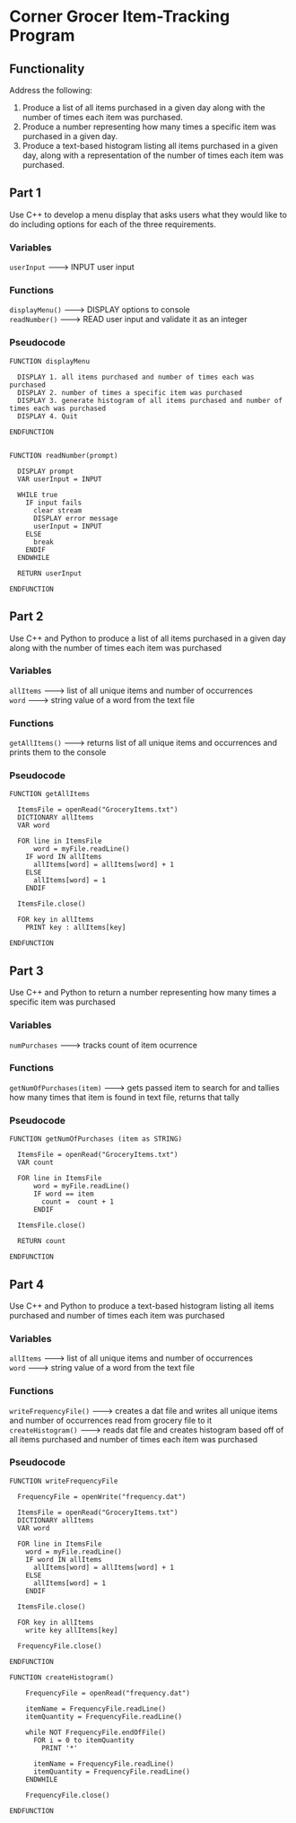 # Corner Grocer Item-Tracking Program

## Functionality

Address the following:

1. Produce a list of all items purchased in a given day along with the number of times each item was purchased.
2. Produce a number representing how many times a specific item was purchased in a given day.
3. Produce a text-based histogram listing all items purchased in a given day, along with a representation of the number of times each item was purchased.

## Part 1

Use C++ to develop a menu display that asks users what they would like to do including options for each of the three requirements.

### Variables

`userInput` ---> INPUT user input

### Functions

`displayMenu()` ---> DISPLAY options to console  
`readNumber()` ---> READ user input and validate it as an integer

### Pseudocode

```
FUNCTION displayMenu

  DISPLAY 1. all items purchased and number of times each was purchased
  DISPLAY 2. number of times a specific item was purchased
  DISPLAY 3. generate histogram of all items purchased and number of times each was purchased
  DISPLAY 4. Quit

ENDFUNCTION


FUNCTION readNumber(prompt)

  DISPLAY prompt
  VAR userInput = INPUT

  WHILE true
    IF input fails
      clear stream
      DISPLAY error message
      userInput = INPUT
    ELSE
      break
    ENDIF
  ENDWHILE

  RETURN userInput

ENDFUNCTION

```

## Part 2

Use C++ and Python to produce a list of all items purchased in a given day along with the number of times each item was purchased

### Variables

`allItems` ---> list of all unique items and number of occurrences  
`word` ---> string value of a word from the text file

### Functions

`getAllItems()` ---> returns list of all unique items and occurrences and prints them to the console

### Pseudocode

```
FUNCTION getAllItems

  ItemsFile = openRe­ad(­"­GroceryItems.tx­t")
  DICTIONARY allItems
  VAR word

  FOR line in ItemsFile
      word = myFile.re­adL­ine()
    IF word IN allItems
      allItems[word] = allItems[word] + 1
    ELSE
      allItems[word] = 1
    ENDIF

  ItemsFile.cl­ose()

  FOR key in allItems
    PRINT key : allItems[key]

ENDFUNCTION
```

## Part 3

Use C++ and Python to return a number representing how many times a specific item was purchased

### Variables

`numPurchases` ---> tracks count of item ocurrence

### Functions

`getNumOfPurchases(item)` ---> gets passed item to search for and tallies how many times that item is found in text file, returns that tally

### Pseudocode

```
FUNCTION getNumOfPurchases (item as STRING)

  ItemsFile = openRe­ad(­"­GroceryItems.tx­t")
  VAR count

  FOR line in ItemsFile
      word = myFile.re­adL­ine()
      IF word == item
        count =  count + 1
      ENDIF

  ItemsFile.cl­ose()

  RETURN count

ENDFUNCTION
```

## Part 4

Use C++ and Python to produce a text-based histogram listing all items purchased and number of times each item was purchased

### Variables

`allItems` ---> list of all unique items and number of occurrences  
`word` ---> string value of a word from the text file

### Functions

`writeFrequencyFile()` ---> creates a dat file and writes all unique items and number of occurrences read from grocery file to it  
`createHistogram()` ---> reads dat file and creates histogram based off of all items purchased and number of times each item was purchased

### Pseudocode

```
FUNCTION writeFrequencyFile

  FrequencyFile = openWrite(­"­frequency.dat")

  ItemsFile = openRe­ad(­"­GroceryItems.tx­t")
  DICTIONARY allItems
  VAR word

  FOR line in ItemsFile
    word = myFile.re­adL­ine()
    IF word IN allItems
      allItems[word] = allItems[word] + 1
    ELSE
      allItems[word] = 1
    ENDIF

  ItemsFile.cl­ose()

  FOR key in allItems
    write key allItems[key]

  FrequencyFile.close()

ENDFUNCTION

FUNCTION createHistogram()

    FrequencyFile = openRe­ad(­"­­frequency.dat")

    itemName = FrequencyFile.readLine()
    itemQuantity = FrequencyFile.readLine()

    while NOT FrequencyFile.en­dOf­File()
      FOR i = 0 to itemQuantity
        PRINT '*'

      itemName = FrequencyFile.readLine()
      itemQuantity = FrequencyFile.readLine()
    ENDWHILE

    FrequencyFile.close()

ENDFUNCTION
```
